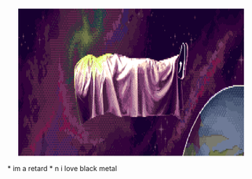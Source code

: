 
<p align="center">
  <img width="460" height="300" src="https://raw.githubusercontent.com/0xA95/0xA95/master/cover.png">
</p>
* im a retard
* n i love black metal
